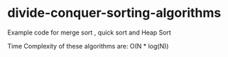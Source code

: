 # divide-conquer-sorting-algorithms
Example code for merge sort , quick sort and Heap Sort

Time Complexity of these algorithms are: O(N * log(N))
